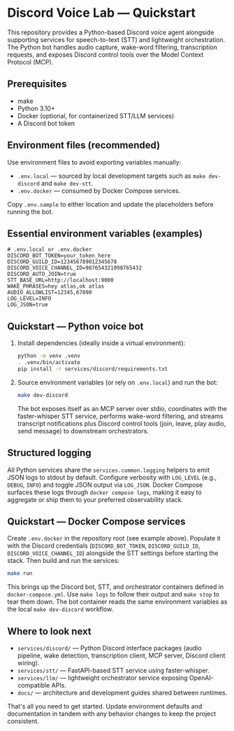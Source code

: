 # Discord Voice Lab — Quickstart

This repository provides a Python-based Discord voice agent alongside supporting services for speech-to-text (STT) and lightweight orchestration. The Python bot handles audio capture, wake-word filtering, transcription requests, and exposes Discord control tools over the Model Context Protocol (MCP).

## Prerequisites

- make
- Python 3.10+
- Docker (optional, for containerized STT/LLM services)
- A Discord bot token

## Environment files (recommended)

Use environment files to avoid exporting variables manually:

- `.env.local` — sourced by local development targets such as `make dev-discord` and `make dev-stt`.
- `.env.docker` — consumed by Docker Compose services.

Copy `.env.sample` to either location and update the placeholders before running the bot.

## Essential environment variables (examples)

```env
# .env.local or .env.docker
DISCORD_BOT_TOKEN=your_token_here
DISCORD_GUILD_ID=123456789012345678
DISCORD_VOICE_CHANNEL_ID=987654321098765432
DISCORD_AUTO_JOIN=true
STT_BASE_URL=http://localhost:9000
WAKE_PHRASES=hey atlas,ok atlas
AUDIO_ALLOWLIST=12345,67890
LOG_LEVEL=INFO
LOG_JSON=true
```

## Quickstart — Python voice bot

1. Install dependencies (ideally inside a virtual environment):

   ```bash
   python -m venv .venv
   . .venv/bin/activate
   pip install -r services/discord/requirements.txt
   ```

2. Source environment variables (or rely on `.env.local`) and run the bot:

   ```bash
   make dev-discord
   ```

   The bot exposes itself as an MCP server over stdio, coordinates with the faster-whisper STT service, performs wake-word filtering, and streams transcript notifications plus Discord control tools (join, leave, play audio, send message) to downstream orchestrators.

## Structured logging

All Python services share the `services.common.logging` helpers to emit JSON logs to stdout by default. Configure verbosity with `LOG_LEVEL` (e.g., `DEBUG`, `INFO`) and toggle JSON output via `LOG_JSON`. Docker Compose surfaces these logs through `docker compose logs`, making it easy to aggregate or ship them to your preferred observability stack.

## Quickstart — Docker Compose services

Create `.env.docker` in the repository root (see example above). Populate it with the Discord credentials (`DISCORD_BOT_TOKEN`, `DISCORD_GUILD_ID`, `DISCORD_VOICE_CHANNEL_ID`) alongside the STT settings before starting the stack. Then build and run the services:

```bash
make run
```

This brings up the Discord bot, STT, and orchestrator containers defined in `docker-compose.yml`. Use `make logs` to follow their output and `make stop` to tear them down. The bot container reads the same environment variables as the local `make dev-discord` workflow.

## Where to look next

- `services/discord/` — Python Discord interface packages (audio pipeline, wake detection, transcription client, MCP server, Discord client wiring).
- `services/stt/` — FastAPI-based STT service using faster-whisper.
- `services/llm/` — lightweight orchestrator service exposing OpenAI-compatible APIs.
- `docs/` — architecture and development guides shared between runtimes.

That's all you need to get started. Update environment defaults and documentation in tandem with any behavior changes to keep the project consistent.
